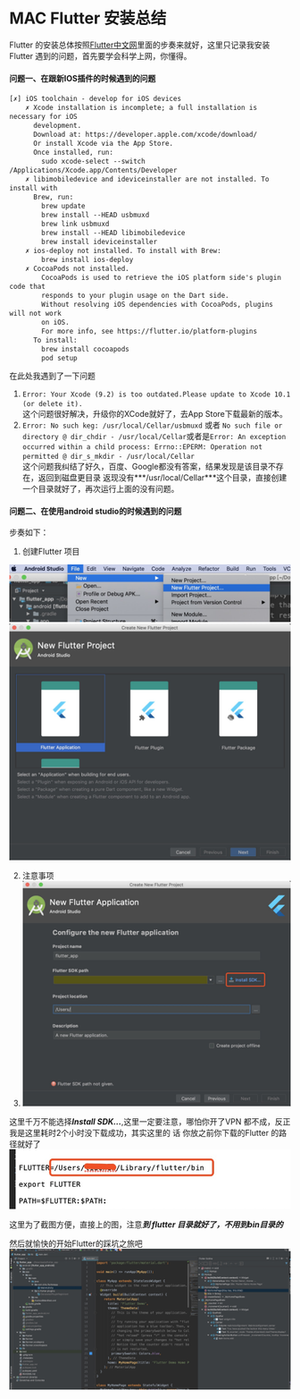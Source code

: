 # MAC Flutter 安装总结

Flutter 的安装总体按照[Flutter中文网]里面的步奏来就好，这里只记录我安装Flutter 遇到的问题，首先要学会科学上网，你懂得。


#### 问题一、在跟新IOS插件的时候遇到的问题

```
[✗] iOS toolchain - develop for iOS devices
    ✗ Xcode installation is incomplete; a full installation is necessary for iOS
      development.
      Download at: https://developer.apple.com/xcode/download/
      Or install Xcode via the App Store.
      Once installed, run:
        sudo xcode-select --switch /Applications/Xcode.app/Contents/Developer
    ✗ libimobiledevice and ideviceinstaller are not installed. To install with
      Brew, run:
        brew update
        brew install --HEAD usbmuxd
        brew link usbmuxd
        brew install --HEAD libimobiledevice
        brew install ideviceinstaller
    ✗ ios-deploy not installed. To install with Brew:
        brew install ios-deploy
    ✗ CocoaPods not installed.
        CocoaPods is used to retrieve the iOS platform side's plugin code that
        responds to your plugin usage on the Dart side.
        Without resolving iOS dependencies with CocoaPods, plugins will not work
        on iOS.
        For more info, see https://flutter.io/platform-plugins
      To install:
        brew install cocoapods
        pod setup

```

在此处我遇到了一下问题  

1. ```Error: Your Xcode (9.2) is too outdated.Please update to Xcode 10.1 (or delete it).```  
这个问题很好解决，升级你的XCode就好了，去App Store下载最新的版本。  
2. ```Error: No such keg: /usr/local/Cellar/usbmuxd``` 或者 ```No such file or directory @ dir_chdir - /usr/local/Cellar```或者是```Error: An exception occurred within a child process:
  Errno::EPERM: Operation not permitted @ dir_s_mkdir - /usr/local/Cellar```  
     这个问题我纠结了好久，百度、Google都没有答案，结果发现是该目录不存在，返回到磁盘更目录 返现没有***/usr/local/Cellar***这个目录，直接创建一个目录就好了，再次运行上面的没有问题。

#### 问题二、在使用android studio的时候遇到的问题
步奏如下：  

1. 创建Flutter 项目  


<img src="https://raw.githubusercontent.com/LZHS/MarkDownWords/master/images/BE1FA8E3-2A8A-4452-A030-F3BA6D08AAF1.png"/>

<img src="https://raw.githubusercontent.com/LZHS/MarkDownWords/master/images/64CA7DF4-FACD-4496-B3D5-0808EB382C78.png"/>  
 
2. 注意事项
3. <img src="https://raw.githubusercontent.com/LZHS/MarkDownWords/master/images/3A416D2E-A4AF-4B94-BF64-C36B6241EC34.png"/>  
 
 这里千万不能选择***Install SDK...***,这里一定要注意，哪怕你开了VPN 都不成，反正我是这里耗时2个小时没下载成功，其实这里的 话 你放之前你下载的Flutter 的路径就好了
 ![](https://raw.githubusercontent.com/LZHS/MarkDownWords/master/images/7C882A8D-FAA4-4AB4-95EF-C11582F3F256.png)
 
 这里为了截图方便，直接上的图，注意***到 flutter 目录就好了，不用到bin目录的***
 
 然后就愉快的开始Flutter的踩坑之旅吧   
 ![](https://raw.githubusercontent.com/LZHS/MarkDownWords/master/images/DF6EEF58-7A0A-4737-9D0D-CA38A0CC1A96.png)






[Flutter中文网]:https://flutterchina.club/setup-macos/